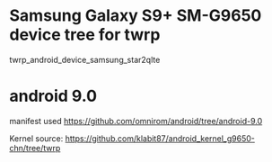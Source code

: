 # Samsung Galaxy S9+ SM-G9650 device tree for twrp
twrp_android_device_samsung_star2qlte

# android 9.0
manifest used
https://github.com/omnirom/android/tree/android-9.0

Kernel source:
https://github.com/klabit87/android_kernel_g9650-chn/tree/twrp

